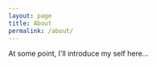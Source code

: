 ```yaml
---
layout: page
title: About
permalink: /about/
---
```


At some point, I'll introduce my self here...
